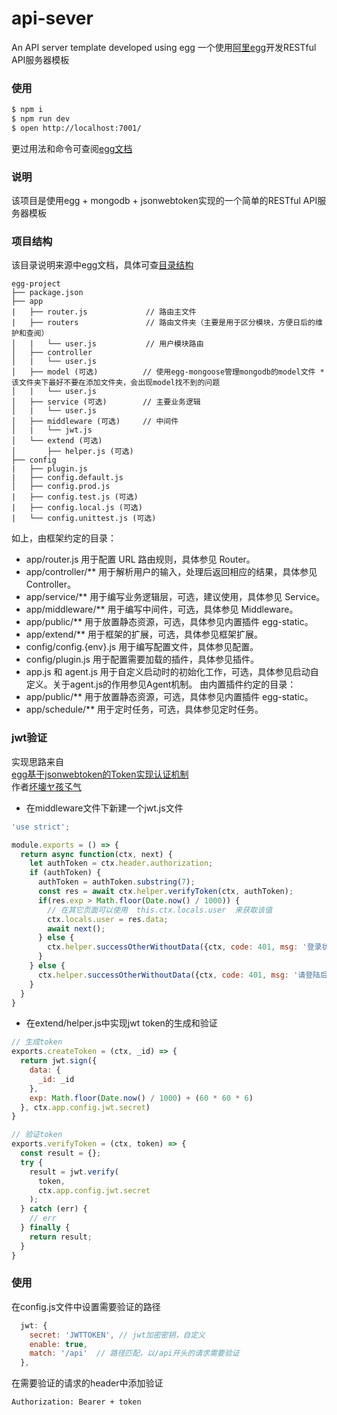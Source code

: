 # api-sever

An API server template developed using egg
一个使用[阿里egg](https://eggjs.org/zh-cn/)开发RESTful API服务器模板

### 使用

```bash
$ npm i
$ npm run dev
$ open http://localhost:7001/
```
更过用法和命令可查阅[egg文档](https://eggjs.org/zh-cn/)

### 说明
该项目是使用egg + mongodb + jsonwebtoken实现的一个简单的RESTful API服务器模板  

### 项目结构
该目录说明来源中egg文档，具体可查[目录结构](https://eggjs.org/zh-cn/basics/structure.html)
```
egg-project
├── package.json
├── app
|   ├── router.js             // 路由主文件
|   ├── routers               // 路由文件夹（主要是用于区分模块，方便日后的维护和查阅）
│   |   └── user.js           // 用户模块路由
│   ├── controller
│   |   └── user.js
│   ├── model (可选)          // 使用egg-mongoose管理mongodb的model文件 * 该文件夹下最好不要在添加文件夹，会出现model找不到的问题
│   |   └── user.js
│   ├── service (可选)        // 主要业务逻辑
│   |   └── user.js
│   ├── middleware (可选)     // 中间件
│   |   └── jwt.js
│   └── extend (可选)
│       ├── helper.js (可选)
├── config
|   ├── plugin.js
|   ├── config.default.js
│   ├── config.prod.js
|   ├── config.test.js (可选)
|   ├── config.local.js (可选)
|   └── config.unittest.js (可选)
```
如上，由框架约定的目录：

- app/router.js 用于配置 URL 路由规则，具体参见 Router。
- app/controller/** 用于解析用户的输入，处理后返回相应的结果，具体参见 Controller。
- app/service/** 用于编写业务逻辑层，可选，建议使用，具体参见 Service。
- app/middleware/** 用于编写中间件，可选，具体参见 Middleware。
- app/public/** 用于放置静态资源，可选，具体参见内置插件 egg-static。
- app/extend/** 用于框架的扩展，可选，具体参见框架扩展。
- config/config.{env}.js 用于编写配置文件，具体参见配置。
- config/plugin.js 用于配置需要加载的插件，具体参见插件。
- app.js 和 agent.js 用于自定义启动时的初始化工作，可选，具体参见启动自定义。关于agent.js的作用参见Agent机制。
由内置插件约定的目录：
- app/public/** 用于放置静态资源，可选，具体参见内置插件 egg-static。
- app/schedule/** 用于定时任务，可选，具体参见定时任务。

### jwt验证
实现思路来自  
[egg基于jsonwebtoken的Token实现认证机制](https://segmentfault.com/a/1190000017248226#articleHeader6)  
作者[坏壊ヤ孩孓气](https://segmentfault.com/u/huaixsheng)  

- 在middleware文件下新建一个jwt.js文件
``` js
'use strict';

module.exports = () => {
  return async function(ctx, next) {
    let authToken = ctx.header.authorization;
    if (authToken) {
      authToken = authToken.substring(7);
      const res = await ctx.helper.verifyToken(ctx, authToken);
      if(res.exp > Math.floor(Date.now() / 1000)) {
        // 在其它页面可以使用  this.ctx.locals.user  来获取该值
        ctx.locals.user = res.data;
        await next();
      } else {
        ctx.helper.successOtherWithoutData({ctx, code: 401, msg: '登录状态已过期,请重新登陆'});
      }
    } else {
      ctx.helper.successOtherWithoutData({ctx, code: 401, msg: '请登陆后再进行操作'});
    }
  }
}
```
- 在extend/helper.js中实现jwt token的生成和验证
``` js
// 生成token
exports.createToken = (ctx, _id) => {
  return jwt.sign({
    data: {
      _id: _id
    },
    exp: Math.floor(Date.now() / 1000) + (60 * 60 * 6)
  }, ctx.app.config.jwt.secret)
}

// 验证token
exports.verifyToken = (ctx, token) => {
  const result = {};
  try {
    result = jwt.verify(
      token,
      ctx.app.config.jwt.secret
    );
  } catch (err) {
    // err
  } finally {
    return result;
  }
}
```

### 使用
在config.js文件中设置需要验证的路径
``` js
  jwt: {
    secret: 'JWTTOKEN', // jwt加密密钥，自定义
    enable: true,
    match: '/api'  // 路径匹配，以/api开头的请求需要验证
  },
```
在需要验证的请求的header中添加验证
```
Authorization: Bearer + token
```